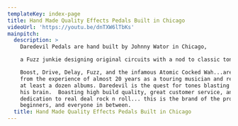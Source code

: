 ```yaml
---
templateKey: index-page
title: Hand Made Quality Effects Pedals Built in Chicago
videoUrl: 'https://youtu.be/dnTXW6lTbKs'
mainpitch:
  description: >
    Daredevil Pedals are hand built by Johnny Wator in Chicago,

    a Fuzz junkie designing original circuits with a nod to classic tones. 

    Boost, Drive, Delay, Fuzz, and the infamous Atomic Cocked Wah...are all born
    from the experience of almost 20 years as a touring musician and recording
    at least a dozen albums. Daredevil is the quest for tones blasting inside
    his brain.  Boasting high build quality, great customer service, and a
    dedication to real deal rock n roll... this is the brand of the pros,
    beginners, and everyone in between. 
  title: Hand Made Quality Effects Pedals Built in Chicago
---
```


